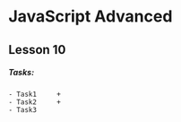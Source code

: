 # JavaScript Advanced

## Lesson 10

##### Tasks:
```
- Task1     +
- Task2     +
- Task3     
```

